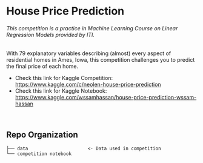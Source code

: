 # House Price Prediction
###### This competition is a practice in Machine Learning Course on Linear Regression Models provided by ITI. <br>
With 79 explanatory variables describing (almost) every aspect of residential homes in Ames, Iowa, this competition challenges you to predict the final price of each home.

- Check this link for Kaggle Competition: https://www.kaggle.com/c/neolen-house-price-prediction
- Check this link for Kaggle Notebook: https://www.kaggle.com/wssamhassan/house-price-prediction-wssam-hassan
<br>

## Repo Organization

    ├── data                      <- Data used in competition
    └── competition notebook
